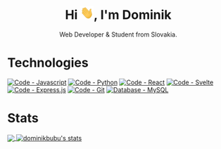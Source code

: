 <h1 align="center">Hi <img src="https://raw.githubusercontent.com/dominikbubu/dominikbubu/master/wave.gif" width="30px" height="30px">, I'm Dominik</h1>
<p align="center">Web Developer & Student from Slovakia.</p>

<h1>Technologies</h1>
<a href="https://"><img src="https://img.shields.io/badge/Code-Javascript-blue?logo=javascript&logoColor=white" alt="Code - Javascript"></a>
<a href="https://"><img src="https://img.shields.io/badge/Code-Python-blue?logo=python&logoColor=white" alt="Code - Python"></a>
<a href="https://"><img src="https://img.shields.io/badge/Code-React-blue?logo=react&logoColor=white" alt="Code - React"></a>
<a href="https://"><img src="https://img.shields.io/badge/Code-Svelte-blue?logo=svelte&logoColor=white" alt="Code - Svelte"></a>
<a href="https://"><img src="https://img.shields.io/badge/Code-Express.js-blue?logo=express&logoColor=white" alt="Code - Express.js"></a>
<a href="https://"><img src="https://img.shields.io/badge/Code-Git-blue?logo=git&logoColor=white" alt="Code - Git"></a>
<a href="https://"><img src="https://img.shields.io/badge/Database-MySQL-blue?logo=mysql&logoColor=white" alt="Database - MySQL"></a>

<h1>Stats</h1>
<a href="https://github.com/dominikbubu/dominikbubu">
  <img align="center" src="https://github-readme-stats.vercel.app/api/top-langs/?username=dominikbubu&title_color=048ad5&text_color=048ad5&icon_color=2bbc8a&bg_color=1d1f21&langs_count=3" />
</a>
<a href="https://github.com/dominikbubu/dominikbubu">
  <img align="center" src="https://github-readme-stats.vercel.app/api?username=dominikbubu&show_icons=false&line_height=27&count_private=true&title_color=1081c1&text_color=1081c1&icon_color=65c6fc&bg_color=1d1f21" alt="dominikbubu's stats" />
</a>


